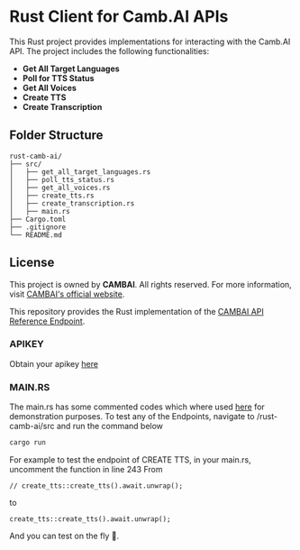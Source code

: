 # Rust Client for Camb.AI APIs

This Rust project provides implementations for interacting with the Camb.AI API. The project includes the following functionalities:

- **Get All Target Languages**
- **Poll for TTS Status**
- **Get All Voices**
- **Create TTS**
- **Create Transcription**

## Folder Structure

```plaintext
rust-camb-ai/
├── src/
│   ├── get_all_target_languages.rs
│   ├── poll_tts_status.rs
│   ├── get_all_voices.rs
│   ├── create_tts.rs
│   ├── create_transcription.rs
│   ├── main.rs
├── Cargo.toml
├── .gitignore
└── README.md

```

## License

This project is owned by **CAMBAI**. All rights reserved. For more information, visit [CAMBAI's official website](https://www.camb.ai/).

This repository provides the Rust implementation of the [CAMBAI API Reference Endpoint](https://docs.camb.ai/api-reference/endpoint/).

### APIKEY

Obtain your apikey [here](https://docs.camb.ai/introduction#api-key)

### MAIN.RS

The main.rs has some commented codes which where used [here](https://github.com/Camb-ai/MARS5-TTS/issues/88) for demonstration purposes. To test any of the Endpoints, navigate to /rust-camb-ai/src and run the command below

```bash
cargo run 
```

For example to test the endpoint of CREATE TTS, in your main.rs, uncomment the function in line 243 From 

``
 // create_tts::create_tts().await.unwrap();
``

to 

``
create_tts::create_tts().await.unwrap();
``

And you can test on the fly 🚀.